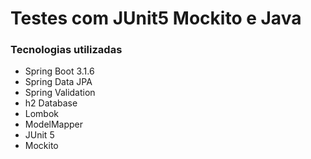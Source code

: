 <h1>Testes com JUnit5 Mockito e Java</h1>
<h3>Tecnologias utilizadas</h3>
<ul>
  <li>Spring Boot 3.1.6</li>
  <li>Spring Data JPA</li>
  <li>Spring Validation</li>
  <li>h2 Database</li>
  <li>Lombok</li>
  <li>ModelMapper</li>
  <li>JUnit 5</li>
  <li>Mockito</li>
</ul>
